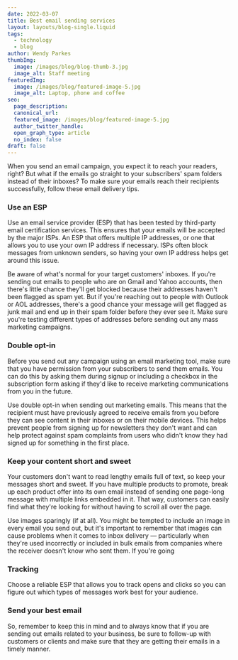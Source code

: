 ```yaml
---
date: 2022-03-07
title: Best email sending services
layout: layouts/blog-single.liquid
tags:
  - technology
  - blog
author: Wendy Parkes
thumbImg:
  image: /images/blog/blog-thumb-3.jpg
  image_alt: Staff meeting
featuredImg:
  image: /images/blog/featured-image-5.jpg
  image_alt: Laptop, phone and coffee
seo:
  page_description: 
  canonical_url: 
  featured_image: /images/blog/featured-image-5.jpg
  author_twitter_handle: 
  open_graph_type: article
  no_index: false
draft: false
---
```


When you send an email campaign, you expect it to reach your readers, right? But what if the emails go straight to your subscribers' spam folders instead of their inboxes? To make sure your emails reach their recipients successfully, follow these email delivery tips.

### Use an ESP

Use an email service provider (ESP) that has been tested by third-party email certification services. This ensures that your emails will be accepted by the major ISPs. An ESP that offers multiple IP addresses, or one that allows you to use your own IP address if necessary. ISPs often block messages from unknown senders, so having your own IP address helps get around this issue.

Be aware of what's normal for your target customers' inboxes. If you're sending out emails to people who are on Gmail and Yahoo accounts, then there's little chance they'll get blocked because their addresses haven't been flagged as spam yet. But if you're reaching out to people with Outlook or AOL addresses, there's a good chance your message will get flagged as junk mail and end up in their spam folder before they ever see it. Make sure you're testing different types of addresses before sending out any mass marketing campaigns.

### Double opt-in

Before you send out any campaign using an email marketing tool, make sure that you have permission from your subscribers to send them emails. You can do this by asking them during signup or including a checkbox in the subscription form asking if they'd like to receive marketing communications from you in the future.

Use double opt-in when sending out marketing emails. This means that the recipient must have previously agreed to receive emails from you before they can see content in their inboxes or on their mobile devices. This helps prevent people from signing up for newsletters they don't want and can help protect against spam complaints from users who didn't know they had signed up for something in the first place.

### Keep your content short and sweet

Your customers don't want to read lengthy emails full of text, so keep your messages short and sweet. If you have multiple products to promote, break up each product offer into its own email instead of sending one page-long message with multiple links embedded in it. That way, customers can easily find what they're looking for without having to scroll all over the page.

Use images sparingly (if at all). You might be tempted to include an image in every email you send out, but it's important to remember that images can cause problems when it comes to inbox delivery — particularly when they're used incorrectly or included in bulk emails from companies where the receiver doesn't know who sent them. If you're going

### Tracking

Choose a reliable ESP that allows you to track opens and clicks so you can figure out which types of messages work best for your audience.

### Send your best email

So, remember to keep this in mind and to always know that if you are sending out emails related to your business, be sure to follow-up with customers or clients and make sure that they are getting their emails in a timely manner.
